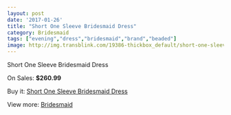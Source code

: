 ```yaml
---
layout: post
date: '2017-01-26'
title: "Short One Sleeve Bridesmaid Dress"
category: Bridesmaid
tags: ["evening","dress","bridesmaid","brand","beaded"]
image: http://img.transblink.com/19386-thickbox_default/short-one-sleeve-bridesmaid-dress.jpg
---
```

Short One Sleeve Bridesmaid Dress

On Sales: **$260.99**
<a href="https://www.transblink.com/en/bridesmaid/6087-short-one-sleeve-bridesmaid-dress.html"><amp-img layout="responsive" width="600" height="600" src="//img.transblink.com/19386-thickbox_default/short-one-sleeve-bridesmaid-dress.jpg" alt="Short One Sleeve Bridesmaid Dress 0" /></a>
<a href="https://www.transblink.com/en/bridesmaid/6087-short-one-sleeve-bridesmaid-dress.html"><amp-img layout="responsive" width="600" height="600" src="//img.transblink.com/19387-thickbox_default/short-one-sleeve-bridesmaid-dress.jpg" alt="Short One Sleeve Bridesmaid Dress 1" /></a>

Buy it: [Short One Sleeve Bridesmaid Dress](https://www.transblink.com/en/bridesmaid/6087-short-one-sleeve-bridesmaid-dress.html "Short One Sleeve Bridesmaid Dress")

View more: [Bridesmaid](https://www.transblink.com/en/4-bridesmaid "Bridesmaid")